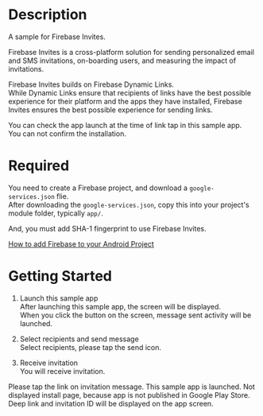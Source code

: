 # Description

A sample for Firebase Invites.  

Firebase Invites is a cross-platform solution for sending personalized email and SMS invitations, on-boarding users,
and measuring the impact of invitations.  

Firebase Invites builds on Firebase Dynamic Links.  
While Dynamic Links ensure that recipients of links have the best possible experience for their platform and the apps they have installed,
Firebase Invites ensures the best possible experience for sending links.

You can check the app launch at the time of link tap in this sample app.  
You can not confirm the installation.

# Required

You need to create a Firebase project, and download a ```google-services.json``` flie.  
After downloading the ```google-services.json```, copy this into your project's module folder, typically ```app/```.  

And, you must add SHA-1 fingerprint to use Firebase Invites.

[How to add Firebase to your Android Project](https://firebase.google.com/docs/android/setup)

# Getting Started

1. Launch this sample app  
After launching this sample app, the screen will be displayed.  
When you click the button on the screen, message sent activity will be launched.

1. Select recipients and send message  
Select recipients, please tap the send icon.

1. Receive invitation  
You will receive invitation.  

Please tap the link on invitation message. This sample app is launched. Not displayed install page, because app is not published in Google Play Store.  
Deep link and invitation ID will be displayed on the app screen.
